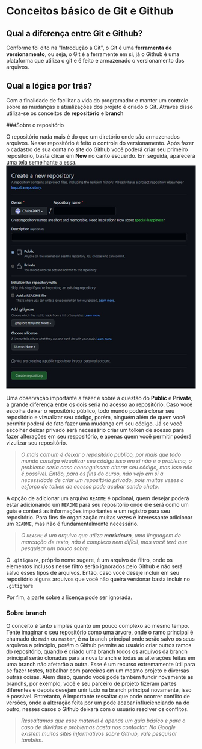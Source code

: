 # Conceitos básico de Git e Github

## Qual a diferença entre Git e Github?

Conforme foi dito na "Introdução a Git", o Git é uma **ferramenta de versionamento**, ou seja, o Git é a ferramente em si, já o Github é uma plataforma que utiliza o git e é feito e armazenado o versionamento dos arquivos.

## Qual a lógica por trás?

Com a finalidade de facilitar a vida do programador e manter um controle sobre as mudanças e atualizações dos projeto é criado o Git. Através disso utiliza-se os conceitos de **repositório** e **branch**

###Sobre o repositório

O repositório nada mais é do que um diretório onde são armazenados arquivos. Nesse repositório é feito o controle do versionamento. Após fazer o cadastro de sua conta no site do Github você poderá criar seu primeiro repositório, basta clicar em **New** no canto esquerdo. Em seguida, aparecerá uma tela semelhante a essa.
![](img/TelaRepo.jpg)

Uma observação importante a fazer é sobre a questão do **Public** e **Private**, a grande diferença entre os dois seria no acesso ao repositório. Caso você escolha deixar o repositório público, todo mundo poderá clonar seu repositório e vizualizar seu código, porém, ninguém além de quem você permitir poderá de fato fazer uma mudança em seu código. Já se você escolher deixar privado será necessário criar um tolken de acesso para fazer alterações em seu respositório, e apenas quem você permitir poderá vizulizar seu repositório.

> *O mais comum é deixar o repositório público, por mais que todo mundo consiga vizualizar seu código isso em si não é o problema, o problema seria caso conseguissem alterar seu código, mas isso não é possível. Então, para os fins do curso, não vejo em si a necessidade de criar um repositório privado, pois muitas vezes o esforço do tolken de acesso pode acabar sendo chato.*

A opção de adicionar um arquivo `README` é opcional, quem desejar poderá estar adicionando um `README` para seu repositório onde ele será como um guia e conterá as informações importantes e um registro para seu repositório. Para fins de organização muitas vezes é interessante adicionar um `README`, mas não é fundamentalmente necessário.

> *O `README` é um arquivo que utliza **markdown**, uma linguagem de marcação de texto, não é complexo nem difícil, mas você terá que pesquisar um pouco sobre.*

O `.gitignore`, próprio nome sugere, é um arquivo de filtro, onde os elementos inclusos nesse filtro serão ignorados pelo Github e não será salvo esses tipos de arquivos. Então, caso você deseje incluir em seu repositório alguns arquivos que você não queira versionar basta incluir no `.gitignore`

Por fim, a parte sobre a licença pode ser ignorada. 

### Sobre branch

O conceito é tanto simples quanto um pouco complexo ao mesmo tempo. Tente imaginar o seu repositório como uma árvore, onde o ramo principal é chamado de `main` ou `master`, é na branch principal onde serão salvo os seus arquivos a princípio, porém o Github permite ao usuário criar outros ramos do repositório, quando é criado uma branch todos os arquivos da branch principal serão clonadas para a nova branch e todas as alterações feitas em uma branch não afetarão a outra. Esse é um recurso extremamente útil para se fazer testes, trabalhar com parceiros em um mesmo projeto e diversas outras coisas. Além disso, quando você pode também fundir novamente as branchs, por exemplo, você e seu parceiro de projeto fizeram partes diferentes e depois desejam unir tudo na branch principal novamente, isso é possivel. Entretanto, é importante ressaltar que pode ocorrer conflito de versões, onde a alteração feita por um pode acabar influcienciando na do outro, nesses casos o Github deixará com o usuário resolver os conflitos.

> *Ressaltamos que esse material é apenas um guia básico e para o caso de dúvidas e problemas basta nos contactar. No Google existem muitos sites informativos sobre Github, vale pesquisar também.*

